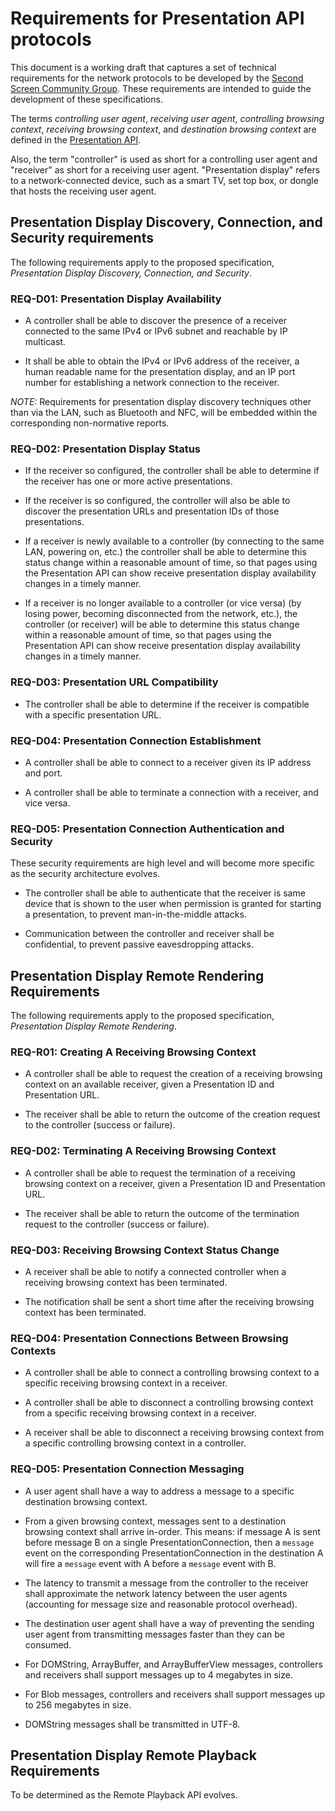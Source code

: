# Requirements for Presentation API protocols 

This document is a working draft that captures a set of technical requirements
for the network protocols to be developed by the [Second Screen Community
Group](https://webscreens.github.io/cg-charter/).  These requirements are
intended to guide the development of these specifications.

The terms *controlling user agent*, *receiving user agent*, *controlling
browsing context*, *receiving browsing context*, and *destination browsing
context* are defined in the [Presentation
API](https://w3c.github.io/presentation-api/).

Also, the term "controller" is used as short for a controlling user agent and
"receiver" as short for a receiving user agent.  "Presentation display" refers
to a network-connected device, such as a smart TV, set top box, or dongle that
hosts the receiving user agent.

## <a name="spec-ddc"></a>Presentation Display Discovery, Connection, and Security requirements

The following requirements apply to the proposed specification, *Presentation
Display Discovery, Connection, and Security*.

### <a name="REQ-D01"></a>REQ-D01: Presentation Display Availability

- A controller shall be able to discover the presence of a receiver connected to
the same IPv4 or IPv6 subnet and reachable by IP multicast.

- It shall be able to obtain the IPv4 or IPv6 address of the receiver, a human
readable name for the presentation display, and an IP port number for
establishing a network connection to the receiver.

*NOTE:* Requirements for presentation display discovery techniques other than
via the LAN, such as Bluetooth and NFC, will be embedded within the
corresponding non-normative reports.

### <a name="REQ-D02"></a>REQ-D02: Presentation Display Status

- If the receiver so configured, the controller shall be able to determine if the
receiver has one or more active presentations.

- If the receiver is so configured, the controller will also be able to discover
the presentation URLs and presentation IDs of those presentations.

- If a receiver is newly available to a controller (by connecting to the same
LAN, powering on, etc.) the controller shall be able to determine this status
change within a reasonable amount of time, so that pages using the
Presentation API can show receive presentation display availability changes in
a timely manner.

- If a receiver is no longer available to a controller (or vice versa) (by
losing power, becoming disconnected from the network, etc.), the controller (or
receiver) will be able to determine this status change within a reasonable
amount of time, so that pages using the Presentation API can show receive
presentation display availability changes in a timely manner.

### <a name="REQ-D02"></a>REQ-D03: Presentation URL Compatibility

- The controller shall be able to determine if the receiver is compatible with a
specific presentation URL.

### <a name="REQ-D04"></a>REQ-D04: Presentation Connection Establishment

- A controller shall be able to connect to a receiver given its IP address and port.

- A controller shall be able to terminate a connection with a receiver, and vice versa.

### <a name="REQ-D04"></a>REQ-D05: Presentation Connection Authentication and Security

These security requirements are high level and will become more specific as the
security architecture evolves.

- The controller shall be able to authenticate that the receiver is same device
that is shown to the user when permission is granted for starting a presentation,
to prevent man-in-the-middle attacks.

- Communication between the controller and receiver shall be confidential, to prevent
passive eavesdropping attacks.

## <a name="spec-rendering"></a>Presentation Display Remote Rendering Requirements

The following requirements apply to the proposed specification, *Presentation
Display Remote Rendering*.

### <a name="REQ-R01"></a>REQ-R01: Creating A Receiving Browsing Context

- A controller shall be able to request the creation of a receiving browsing
context on an available receiver, given a Presentation ID and Presentation
URL.

- The receiver shall be able to return the outcome of the creation request to the
controller (success or failure).

### <a name="REQ-R02"></a>REQ-D02: Terminating A Receiving Browsing Context

- A controller shall be able to request the termination of a receiving browsing
context on a receiver, given a Presentation ID and Presentation URL.

- The receiver shall be able to return the outcome of the termination request to
the controller (success or failure).

### <a name="REQ-R03"></a>REQ-D03: Receiving Browsing Context Status Change

- A receiver shall be able to notify a connected controller when a receiving
browsing context has been terminated.

- The notification shall be sent a short time after the receiving browsing
context has been terminated.

### <a name="REQ-R04"></a>REQ-D04: Presentation Connections Between Browsing Contexts

- A controller shall be able to connect a controlling browsing context to a
specific receiving browsing context in a receiver.

- A controller shall be able to disconnect a controlling browsing context from a
specific receiving browsing context in a receiver.

- A receiver shall be able to disconnect a receiving browsing context from a
specific controlling browsing context in a controller.

### <a name="REQ-R05"></a>REQ-D05: Presentation Connection Messaging

- A user agent shall have a way to address a message to a specific destination
browsing context.

- From a given browsing context, messages sent to a destination browsing context
shall arrive in-order.  This means: if message A is sent before message B on a
single PresentationConnection, then a `message` event on the corresponding
PresentationConnection in the destination A will fire a `message` event with A
before a `message` event with B.

- The latency to transmit a message from the controller to the receiver shall
approximate the network latency between the user agents (accounting for
message size and reasonable protocol overhead).

- The destination user agent shall have a way of preventing the sending user
agent from transmitting messages faster than they can be consumed.

- For DOMString, ArrayBuffer, and ArrayBufferView messages, controllers and
receivers shall support messages up to 4 megabytes in size.

- For Blob messages, controllers and receivers shall support messages up to 256
megabytes in size.

- DOMString messages shall be transmitted in UTF-8.

## <a name="spec-playback"></a>Presentation Display Remote Playback Requirements

To be determined as the Remote Playback API evolves.


